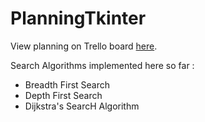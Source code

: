 # PlanningTkinter

View planning on Trello board [here](https://trello.com/b/A9lTAano/planningtkinter).

Search Algorithms implemented here so far :

 - Breadth First Search
 - Depth First Search
 - Dijkstra's SearcH Algorithm

